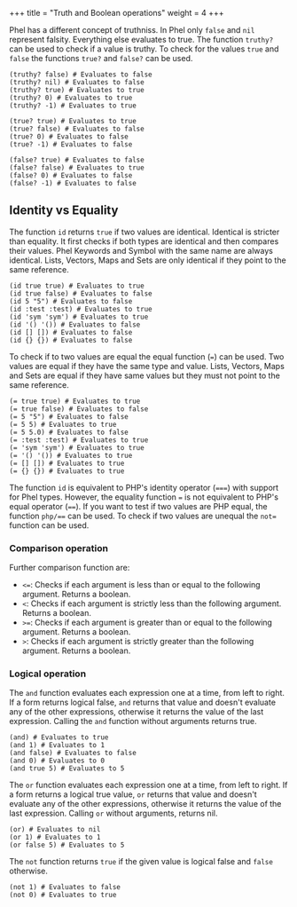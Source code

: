 +++
title = "Truth and Boolean operations"
weight = 4
+++

Phel has a different concept of truthniss. In Phel only `false` and `nil` represent falsity. Everything else evaluates to true. The function `truthy?` can be used to check if a value is truthy. To check for the values `true` and `false` the functions `true?` and `false?` can be used.

```phel
(truthy? false) # Evaluates to false
(truthy? nil) # Evaluates to false
(truthy? true) # Evaluates to true
(truthy? 0) # Evaluates to true
(truthy? -1) # Evaluates to true

(true? true) # Evaluates to true
(true? false) # Evaluates to false
(true? 0) # Evaluates to false
(true? -1) # Evaluates to false

(false? true) # Evaluates to false
(false? false) # Evaluates to true
(false? 0) # Evaluates to false
(false? -1) # Evaluates to false
```

## Identity vs Equality

The function `id` returns `true` if two values are identical. Identical is stricter than equality. It first checks if both types are identical and then compares their values. Phel Keywords and Symbol with the same name are always identical. Lists, Vectors, Maps and Sets are only identical if they point to the same reference.

```phel
(id true true) # Evaluates to true
(id true false) # Evaluates to false
(id 5 "5") # Evaluates to false
(id :test :test) # Evaluates to true
(id 'sym 'sym') # Evaluates to true
(id '() '()) # Evaluates to false
(id [] []) # Evaluates to false
(id {} {}) # Evaluates to false
```

To check if to two values are equal the equal function (`=`) can be used. Two values are equal if they have the same type and value. Lists, Vectors, Maps and Sets are equal if they have same values but they must not point to the same reference.

```phel
(= true true) # Evaluates to true
(= true false) # Evaluates to false
(= 5 "5") # Evaluates to false
(= 5 5) # Evaluates to true
(= 5 5.0) # Evaluates to false
(= :test :test) # Evaluates to true
(= 'sym 'sym') # Evaluates to true
(= '() '()) # Evaluates to true
(= [] []) # Evaluates to true
(= {} {}) # Evaluates to true
```

The function `id` is equivalent to PHP's identity operator (`===`) with support for Phel types. However, the equality function `=` is not equivalent to PHP's equal operator (`==`). If you want to test if two values are PHP equal, the function `php/==` can be used. To check if two values are unequal the `not=` function can be used.

### Comparison operation

Further comparison function are:

* `<=`: Checks if each argument is less than or equal to the following argument. Returns a boolean.
* `<`: Checks if each argument is strictly less than the following argument. Returns a boolean.
* `>=`: Checks if each argument is greater than or equal to the following argument. Returns a boolean.
* `>`: Checks if each argument is strictly greater than the following argument. Returns a boolean.

### Logical operation

The `and` function evaluates each expression one at a time, from left to right. If a form returns logical false, `and` returns that value and doesn't evaluate any of the other expressions, otherwise it returns the value of the last expression. Calling the `and` function without arguments returns true.

```phel
(and) # Evaluates to true
(and 1) # Evaluates to 1
(and false) # Evaluates to false
(and 0) # Evaluates to 0
(and true 5) # Evaluates to 5
```

The `or` function evaluates each expression one at a time, from left to right. If a form returns a logical true value, `or` returns that value and doesn't evaluate any of the other expressions, otherwise it returns the value of the last expression. Calling `or` without arguments, returns nil.

```phel
(or) # Evaluates to nil
(or 1) # Evaluates to 1
(or false 5) # Evaluates to 5
```

The `not` function returns `true` if the given value is logical false and `false` otherwise.

```phel
(not 1) # Evaluates to false
(not 0) # Evaluates to true
```

